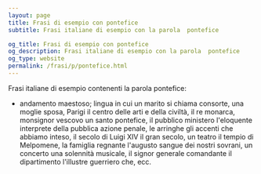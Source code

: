 ```yaml
---
layout: page
title: Frasi di esempio con pontefice 
subtitle: Frasi italiane di esempio con la parola  pontefice

og_title: Frasi di esempio con pontefice 
og_description: Frasi italiane di esempio con la parola  pontefice
og_type: website
permalink: /frasi/p/pontefice.html
---
```


Frasi italiane di esempio contenenti la parola pontefice:


- andamento maestoso; lingua in cui un marito si chiama consorte, una moglie sposa, Parigi il centro delle arti e della civiltà, il re monarca, monsignor vescovo un santo pontefice, il pubblico ministero l'eloquente interprete della pubblica azione penale, le arringhe gli accenti che abbiamo inteso, il secolo di Luigi XIV il gran secolo, un teatro il tempio di Melpomene, la famiglia regnante l'augusto sangue dei nostri sovrani, un concerto una solennità musicale, il signor generale comandante il dipartimento l'illustre guerriero che, ecc.
